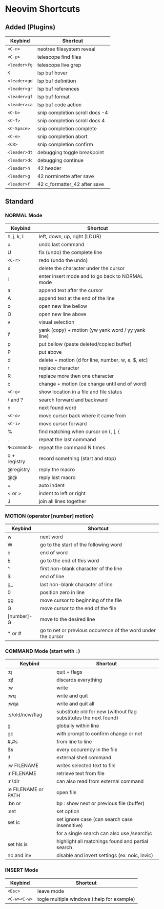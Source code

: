 # Neovim Shortcuts

## Added (Plugins)

| Keybind       | Shortcut                              |
|---------------|---------------------------------------|
| `<C-n>`       | neotree filesystem reveal             |
| `<C-p>`       | telescope find files                  |
| `<leader>fg`  | telescope live grep                   |
| `K`           | lsp buf hover                         |
| `<leader>gd`  | lsp buf definition                    |
| `<leader>gr`  | lsp buf references                    |
| `<leader>gf`  | lsp buf format                        |
| `<leader>ca`  | lsp buf code action                   |
| `<C-b>`       | snip completion scroll docs -4        |
| `<C-f>`       | snip completion scroll docs 4         |
| `<C-Space>`   | snip completion complete              |
| `<C-e>`       | snip completion abort                 |
| `<CR>`        | snip completion confirm               |
| `<leader>dt`  | debugging toggle breakpoint           |
| `<leader>dc`  | debugging continue                    |
| `<leader>h`   | 42 header                             |
| `<leader>g`   | 42 norminette after save              |
| `<leader>f`   | 42 c_formatter_42 after save          |

## Standard

### NORMAL Mode

| Keybind       | Shortcut                              |
|---------------|---------------------------------------|
| h, j, k, l | left, down, up, right (LDUR) |
| u | undo last command |
| U | fix (undo) the complete line |
| `<C-r>` | redo (undo the undo) |
| x | delete the character under the cursor |
| i | enter insert mode and <Esc> to go back to NORMAL mode |
| a | append text after the cursor |
| A | append text at the end of the line |
| o | open new line bellow  |
| O | open new line above |
| v | visual selection |
| y | yank (copy) + motion (yw yank word / yy yank line) |
| p | put bellow (paste deleted/copied buffer) |
| P | put above |
| d | delete + motion (d for line, number, w, e, $, etc) |
| r | replace character |
| R | replace more then one character |
| c | change + motion (ce change until end of word) |
| `<C-g>` | show location in a file and file status |
| / and ? | search forward and backward |
| n | next found word |
| `<C-o>` | move cursor back where it came from |
| `<C-i>` | move cursor forward |
| % | find matching when cursor on (, [, { |
| . | repeat the last command |
| `N<command>` | repeat the command N times |
| q + registry | record something (start and stop) |
| @registry | reply the macro |
| @@ | reply last macro |
| = | auto indent |
| < or > | indent to left or right |
| J | join all lines together |

### MOTION (operator [number] motion)

| Keybind       | Shortcut                              |
|---------------|---------------------------------------|
| w | next word |
| W | go to the start of the following word |
| e | end of word |
| E | go to the end of this word |
| ^ | first non-blank character of the line |
| $ | end of line |
| g_ | last non-blank character of line |
| 0 | position zero in line |
| gg | move cursor to beginning of the file |
| G | move cursor to the end of the file |
| [number]-G | move to the desired line |
| * or # | go to net or previous occurence of the word under the cursor |

### COMMAND Mode (start with `:`)

| Keybind       | Shortcut                              |
|---------------|---------------------------------------|
| :q | quit + flags |
| :q! | discards everything|
| :w | write |
| :wq | write and quit|
| :wqa | write and quit all|
| :s/old/new/flag | substitute old for new (without flag substitutes the next found)|
| g | globally within line |
| gc | with prompt to confirm change or not |
| #,#s | from line to line |
| $s | every occurency in the file |
| :! | external shell command|
| :w FILENAME | writes selected text to file|
| :r FILENAME | retrieve text from file|
| :r !dir | can also read from external command|
| :e FILENAME or PATH | open file|
| :bn or |bp : show next or previous file (buffer)|
| :set | set option|
| set ic | set ignore case (can search case insensitive) |
| | for a single search can also use /search\c |
| set hls is | highlight all matchings found and partial search  |
| no and inv | disable and invert settings (ex: noic, invic) |

### INSERT Mode

| Keybind       | Shortcut                              |
|---------------|---------------------------------------|
| `<Esc>` | leave mode |
| `<C-w><C-w>` | togle multiple windows (:help for example) |

